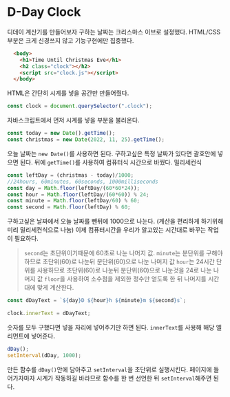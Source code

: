 # D-Day Clock
디데이 계산기를 만들어보자
구하는 날짜는 크리스마스 이브로 설정했다.
HTML/CSS 부분은 크게 신경쓰지 않고 
기능구현에만 집중했다.

```html
  <body>
    <h1>Time Until Christmas Eve</h1>
    <h2 class="clock"></h2>
    <script src="clock.js"></script>
  </body>
```
HTML은 간단히 시계를 넣을 공간만 만들어줬다.

```js
const clock = document.querySelector(".clock");
```
자바스크립트에서
먼저 시계를 넣을 부분을 불러온다.

```js
const today = new Date().getTime();
const christmas = new Date(2022, 11, 25).getTime();
```
오늘 날짜는 `new Date()`를 사용하면 된다.
구하고싶은 특정 날짜가 있다면 괄호안에 넣으면 된다.
뒤에 `getTime()`를 사용하여 컴퓨터식 시간으로 바꿨다. 밀리세컨식

```js
const leftDay = (christmas - today)/1000;
//24hours, 60minutes, 60seconds, 1000milliseconds
const day = Math.floor(leftDay/(60*60*24));
const hour = Math.floor(leftDay/(60*60)) % 24;
const minute = Math.floor(leftDay/60) % 60; 
const second = Math.floor(leftDay) % 60;
```
구하고싶은 날짜에서 오늘 날짜를 뺀뒤에 1000으로 나눈다. (계산을 편리하게 하기위해 미리 밀리세컨식으로 나눔)
이제 컴퓨터시간을 우리가 알고있는 시간대로 바꾸는 작업이 필요하다.

>`second`는 초단위이기때문에 60초로 나눈 나머지 값.
>`minute`는 분단위를 구해야하므로 초단위(60)로 나눈뒤 분단위(60)으로 나눈 나머지 값
>`hour`는 24시간 단위를 사용하므로 초단위(60)로 나눈뒤 분단위(60)으로 나눈것을 24로 나눈 나머지 값
>`floor`을 사용하여 소수점을 제외한 정수만 얻도록 한 뒤 나머지를 시간대에 맞게 계산한다.

```js
const dDayText = `${day}D ${hour}h ${minute}m ${second}s`;
    
clock.innerText = dDayText;
````

숫자를 모두 구했다면 넣을 자리에 넣어주기만 하면 된다.
`innerText`를 사용해 해당 엘리먼트에 넣어준다.

```js
dDay();
setInterval(dDay, 1000);
```
만든 함수를 `dDay()`안에 담아주고 `setInterval`을 초단위로 실행시킨다.
페이지에 들어가자마자 시계가 작동하길 바라므로 함수를 한 번 선언한 뒤 `setInterval`해주면 된다.
